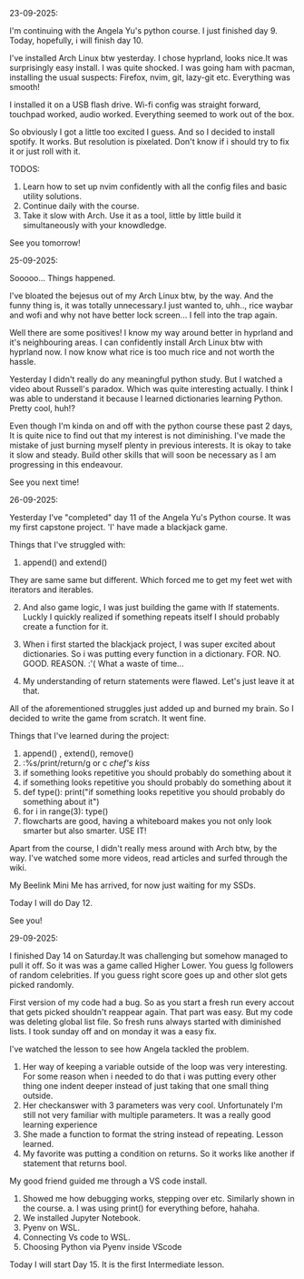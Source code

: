 23-09-2025:

I'm continuing with the Angela Yu's python course. I just finished day 9. Today, hopefully, i will finish day 10.

I've installed Arch Linux btw yesterday. I chose hyprland, looks nice.It was surprisingly easy install. I was quite shocked. I was going ham with pacman, installing the usual suspects: Firefox, nvim, git, lazy-git etc. Everything was smooth!

I installed it on a USB flash drive. Wi-fi config was straight forward, touchpad worked, audio worked. Everything seemed to work out of the box.

So obviously I got a little too excited I guess. And so I decided to install spotify. It works. But resolution is pixelated. Don't know if i should try to fix it or just roll with it.

TODOS:

1. Learn how to set up nvim confidently with all the config files and basic utility solutions.
2. Continue daily with the course.
3. Take it slow with Arch. Use it as a tool, little by little build it simultaneously with your knowdledge.

See you tomorrow!


25-09-2025:

Sooooo... Things happened. 

I've bloated the bejesus out of my Arch Linux btw, by the way. And the funny thing is, it was totally unnecessary.I just wanted to, uhh.., rice waybar and wofi and why not have better lock screen... I fell into the trap again.

Well there are some positives! I know my way around better in hyprland and it's neighbouring areas. I can confidently install Arch Linux btw with hyprland now. I now know what rice is too much rice and not worth the hassle. 

Yesterday I didn't really do any meaningful python study. But I watched a video about Russell's paradox. Which was quite interesting actually. I think I was able to understand it because I learned dictionaries learning Python. Pretty cool, huh!?

Even though I'm kinda on and off with the python course these past 2 days, It is quite nice to find out that my interest is not diminishing. I've made the mistake of just burning myself plenty in previous interests. It is okay to take it slow and steady. Build other skills that will soon be necessary as I am progressing in this endeavour.

See you next time!


26-09-2025:

Yesterday I've "completed" day 11 of the Angela Yu's Python course. It was my first capstone project. 'I' have made a blackjack game. 

Things that I've struggled with:
  
  1. append() and extend()

They are same same but different. Which forced me to get my feet wet with iterators and iterables.

  2. And also game logic, I was just building the game with If statements. Luckly I quickly realized if something repeats itself I should probably create a function for it.

  3. When i first started the blackjack project, I was super excited about dictionaries. So i was putting every function in a dictionary. FOR. NO. GOOD. REASON. :'( What a waste of time...

  4. My understanding of return statements were flawed. Let's just leave it at that.

All of the aforementioned struggles just added up and burned my brain. So I decided to write the game from scratch. It went fine. 

Things that I've learned during the project:

  1. append() , extend(), remove()
  2. :%s/print/return/g or c *chef's kiss*
  3. if something looks repetitive you should probably do something about it
  4. if something looks repetitive you should probably do something about it
  5. def type():
         print("if something looks repetitive you should probably do something about it")
  6. for i in range(3):
         type()
  7. flowcharts are good, having a whiteboard makes you not only look smarter but also smarter. USE IT!

Apart from the course, I didn't really mess around with Arch btw, by the way. I've watched some more videos, read articles and surfed through the wiki. 

My Beelink Mini Me has arrived, for now just waiting for my SSDs.

Today I will do Day 12. 

See you!


29-09-2025:

I finished Day 14 on Saturday.It was challenging but somehow managed to pull it off. So it was was a game called Higher Lower. You guess Ig followers of random celebrities. If you guess right score goes up and other slot gets picked randomly. 

First version of my code had a bug. So as you start a fresh run every accout that gets picked shouldn't reappear again. That part was easy. But my code was deleting global list file. So fresh runs always started with diminished lists. I took sunday off and on monday it was a easy fix. 

I've watched the lesson to see how Angela tackled the problem. 
  1. Her way of keeping a variable outside of the loop was very interesting. For some reason when i needed to do that i was putting every other thing one indent deeper instead of just taking that one small thing outside.
  2. Her checkanswer with 3 parameters was very cool. Unfortunately I'm still not very familiar with multiple parameters. It was a really good learning experience
  3. She made a function to format the string instead of repeating. Lesson learned.
  4. My favorite was putting a condition on returns. So it works like another if statement that returns bool. 

My good friend guided me through a VS code install. 
  1. Showed me how debugging works, stepping over etc. Similarly shown in the course.
    a. I was using print() for everything before, hahaha. 
  2. We installed Jupyter Notebook.
  3. Pyenv on WSL.
  4. Connecting Vs code to WSL.
  5. Choosing Python via Pyenv inside VScode

Today I will start Day 15. It is the first Intermediate lesson. 